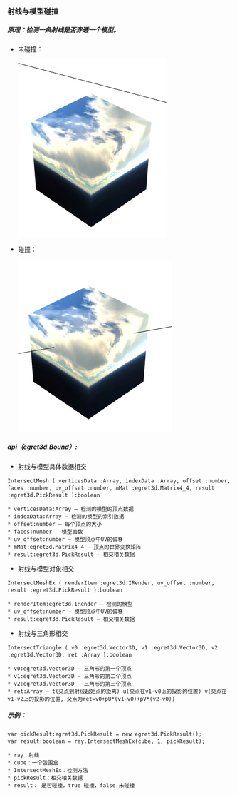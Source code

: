 
### 射线与模型碰撞

##### 原理：检测一条射线是否穿透一个模型。

* 未碰撞：

	![image](575cd7bd5b480.png)

* 碰撞：

	![image](575cd7bd6d4a1.png)


##### api（egret3d.Bound）:

* 射线与模型具体数据相交

~~~ 	
IntersectMesh ( verticesData :Array, indexData :Array, offset :number, faces :number, uv_offset :number, mMat :egret3d.Matrix4_4, result :egret3d.PickResult ):boolean
~~~

	* verticesData:Array — 检测的模型的顶点数据
	* indexData:Array — 检测的模型的索引数据
	* offset:number — 每个顶点的大小
	* faces:number — 模型面数
	* uv_offset:number — 模型顶点中UV的偏移
	* mMat:egret3d.Matrix4_4 — 顶点的世界变换矩阵
	* result:egret3d.PickResult — 相交相关数据


* 射线与模型对象相交

~~~
IntersectMeshEx ( renderItem :egret3d.IRender, uv_offset :number, result :egret3d.PickResult ):boolean
~~~

	* renderItem:egret3d.IRender — 检测的模型
	* uv_offset:number — 模型顶点中UV的偏移
	* result:egret3d.PickResult — 相交相关数据



* 射线与三角形相交

~~~ 	
IntersectTriangle ( v0 :egret3d.Vector3D, v1 :egret3d.Vector3D, v2 :egret3d.Vector3D, ret :Array ):boolean
~~~

	* v0:egret3d.Vector3D — 三角形的第一个顶点
	* v1:egret3d.Vector3D — 三角形的第二个顶点
	* v2:egret3d.Vector3D — 三角形的第三个顶点
	* ret:Array — t(交点到射线起始点的距离) u(交点在v1-v0上的投影的位置) v(交点在v1-v2上的投影的位置, 交点为ret=v0+pU*(v1-v0)+pV*(v2-v0))



##### 示例：

```
var pickResult:egret3d.PickResult = new egret3d.PickResult();
var result:boolean = ray.IntersectMeshEx(cube, 1, pickResult);

```

```
* ray：射线
* cube：一个包围盒
* IntersectMeshEx：检测方法
* pickResult：相交相关数据
* result： 是否碰撞，true 碰撞，false 未碰撞

```

